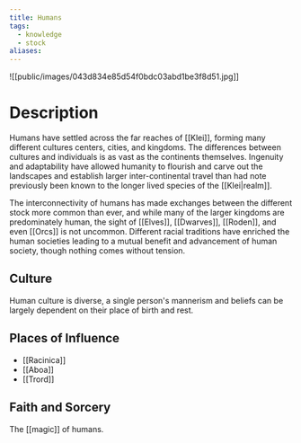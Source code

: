 ```yaml
---
title: Humans
tags:
  - knowledge
  - stock
aliases:
---
```

![[public/images/043d834e85d54f0bdc03abd1be3f8d51.jpg]]
# Description
Humans have settled across the far reaches of [[Klei]], forming many different cultures centers, cities, and kingdoms. The differences between cultures and individuals is as vast as the continents themselves. Ingenuity and adaptability have allowed humanity to flourish and carve out the landscapes and establish larger inter-continental travel than had note previously been known to the longer lived species of the [[Klei|realm]].

The interconnectivity of humans has made exchanges between the different stock more common than ever, and while many of the larger kingdoms are predominately human, the sight of [[Elves]], [[Dwarves]], [[Roden]], and even [[Orcs]] is not uncommon. Different racial traditions have enriched the human societies leading to a mutual benefit and advancement of human society, though nothing comes without tension.

## Culture
Human culture is diverse, a single person's mannerism and beliefs can be largely dependent on their place of birth and rest.

## Places of Influence
* [[Racinica]]
* [[Aboa]]
* [[Trord]]

## Faith and Sorcery
The [[magic]] of humans.
